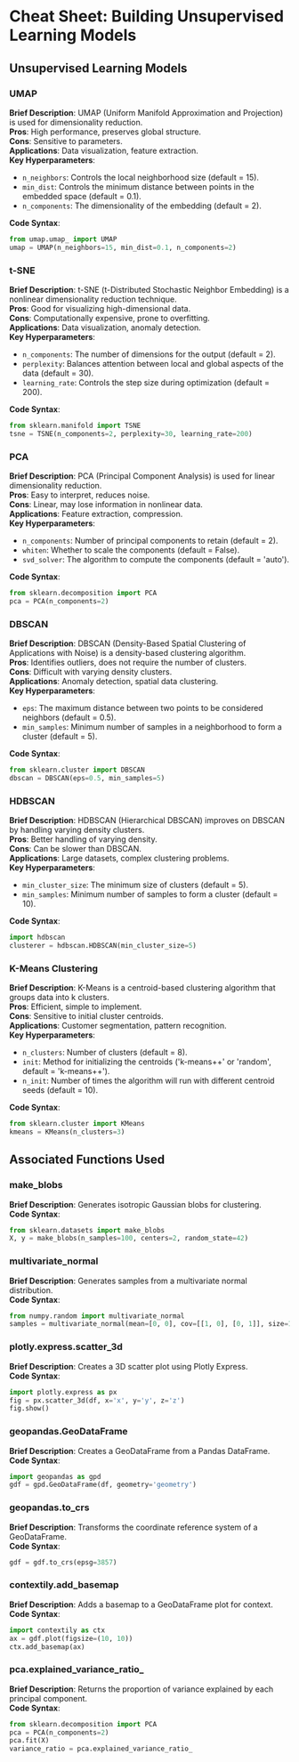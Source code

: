 # Cheat Sheet: Building Unsupervised Learning Models

## Unsupervised Learning Models

### UMAP
**Brief Description**: UMAP (Uniform Manifold Approximation and Projection) is used for dimensionality reduction.  
**Pros**: High performance, preserves global structure.  
**Cons**: Sensitive to parameters.  
**Applications**: Data visualization, feature extraction.  
**Key Hyperparameters**:  
- `n_neighbors`: Controls the local neighborhood size (default = 15).  
- `min_dist`: Controls the minimum distance between points in the embedded space (default = 0.1).  
- `n_components`: The dimensionality of the embedding (default = 2).  

**Code Syntax**:
```python
from umap.umap_ import UMAP
umap = UMAP(n_neighbors=15, min_dist=0.1, n_components=2)
```

### t-SNE
**Brief Description**: t-SNE (t-Distributed Stochastic Neighbor Embedding) is a nonlinear dimensionality reduction technique.  
**Pros**: Good for visualizing high-dimensional data.  
**Cons**: Computationally expensive, prone to overfitting.  
**Applications**: Data visualization, anomaly detection.  
**Key Hyperparameters**:  
- `n_components`: The number of dimensions for the output (default = 2).  
- `perplexity`: Balances attention between local and global aspects of the data (default = 30).  
- `learning_rate`: Controls the step size during optimization (default = 200).  

**Code Syntax**:
```python
from sklearn.manifold import TSNE
tsne = TSNE(n_components=2, perplexity=30, learning_rate=200)
```

### PCA
**Brief Description**: PCA (Principal Component Analysis) is used for linear dimensionality reduction.  
**Pros**: Easy to interpret, reduces noise.  
**Cons**: Linear, may lose information in nonlinear data.  
**Applications**: Feature extraction, compression.  
**Key Hyperparameters**:  
- `n_components`: Number of principal components to retain (default = 2).  
- `whiten`: Whether to scale the components (default = False).  
- `svd_solver`: The algorithm to compute the components (default = 'auto').  

**Code Syntax**:
```python
from sklearn.decomposition import PCA
pca = PCA(n_components=2)
```

### DBSCAN
**Brief Description**: DBSCAN (Density-Based Spatial Clustering of Applications with Noise) is a density-based clustering algorithm.  
**Pros**: Identifies outliers, does not require the number of clusters.  
**Cons**: Difficult with varying density clusters.  
**Applications**: Anomaly detection, spatial data clustering.  
**Key Hyperparameters**:  
- `eps`: The maximum distance between two points to be considered neighbors (default = 0.5).  
- `min_samples`: Minimum number of samples in a neighborhood to form a cluster (default = 5).  

**Code Syntax**:
```python
from sklearn.cluster import DBSCAN
dbscan = DBSCAN(eps=0.5, min_samples=5)
```

### HDBSCAN
**Brief Description**: HDBSCAN (Hierarchical DBSCAN) improves on DBSCAN by handling varying density clusters.  
**Pros**: Better handling of varying density.  
**Cons**: Can be slower than DBSCAN.  
**Applications**: Large datasets, complex clustering problems.  
**Key Hyperparameters**:  
- `min_cluster_size`: The minimum size of clusters (default = 5).  
- `min_samples`: Minimum number of samples to form a cluster (default = 10).  

**Code Syntax**:
```python
import hdbscan
clusterer = hdbscan.HDBSCAN(min_cluster_size=5)
```

### K-Means Clustering
**Brief Description**: K-Means is a centroid-based clustering algorithm that groups data into k clusters.  
**Pros**: Efficient, simple to implement.  
**Cons**: Sensitive to initial cluster centroids.  
**Applications**: Customer segmentation, pattern recognition.  
**Key Hyperparameters**:  
- `n_clusters`: Number of clusters (default = 8).  
- `init`: Method for initializing the centroids ('k-means++' or 'random', default = 'k-means++').  
- `n_init`: Number of times the algorithm will run with different centroid seeds (default = 10).  

**Code Syntax**:
```python
from sklearn.cluster import KMeans
kmeans = KMeans(n_clusters=3)
```

## Associated Functions Used

### make_blobs
**Brief Description**: Generates isotropic Gaussian blobs for clustering.  
**Code Syntax**:
```python
from sklearn.datasets import make_blobs
X, y = make_blobs(n_samples=100, centers=2, random_state=42)
```

### multivariate_normal
**Brief Description**: Generates samples from a multivariate normal distribution.  
**Code Syntax**:
```python
from numpy.random import multivariate_normal
samples = multivariate_normal(mean=[0, 0], cov=[[1, 0], [0, 1]], size=100)
```

### plotly.express.scatter_3d
**Brief Description**: Creates a 3D scatter plot using Plotly Express.  
**Code Syntax**:
```python
import plotly.express as px
fig = px.scatter_3d(df, x='x', y='y', z='z')
fig.show()
```

### geopandas.GeoDataFrame
**Brief Description**: Creates a GeoDataFrame from a Pandas DataFrame.  
**Code Syntax**:
```python
import geopandas as gpd
gdf = gpd.GeoDataFrame(df, geometry='geometry')
```

### geopandas.to_crs
**Brief Description**: Transforms the coordinate reference system of a GeoDataFrame.  
**Code Syntax**:
```python
gdf = gdf.to_crs(epsg=3857)
```

### contextily.add_basemap
**Brief Description**: Adds a basemap to a GeoDataFrame plot for context.  
**Code Syntax**:
```python
import contextily as ctx
ax = gdf.plot(figsize=(10, 10))
ctx.add_basemap(ax)
```

### pca.explained_variance_ratio_
**Brief Description**: Returns the proportion of variance explained by each principal component.  
**Code Syntax**:
```python
from sklearn.decomposition import PCA
pca = PCA(n_components=2)
pca.fit(X)
variance_ratio = pca.explained_variance_ratio_
```